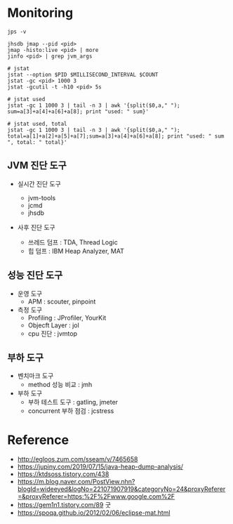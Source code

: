 # Monitoring

```
jps -v

jhsdb jmap --pid <pid>
jmap -histo:live <pid> | more
jinfo <pid> | grep jvm_args

# jstat
jstat --option $PID $MILLISECOND_INTERVAL $COUNT
jstat -gc <pid> 1000 3
jstat -gcutil -t -h10 <pid> 5s

# jstat used
jstat -gc 1 1000 3 | tail -n 3 | awk '{split($0,a," "); sum=a[3]+a[4]+a[6]+a[8]; print "used: " sum}'

# jstat used, total
jstat -gc 1 1000 3 | tail -n 3 | awk '{split($0,a," "); total=a[1]+a[2]+a[5]+a[7];sum=a[3]+a[4]+a[6]+a[8]; print "used: " sum ", total: " total}'
```

## JVM 진단 도구

* 실시간 진단 도구
  * jvm-tools
  * jcmd
  * jhsdb

* 사후 진단 도구
  * 쓰레드 덤프 : TDA, Thread Logic
  * 힙 덤프 : IBM Heap Analyzer, MAT

## 성능 진단 도구

* 운영 도구
  * APM : scouter, pinpoint
* 측정 도구
  * Profiling : JProfiler, YourKit
  * Objecft Layer : jol
  * cpu 진단 : jvmtop

## 부하 도구
* 벤치마크 도구
  * method 성능 비교 : jmh
* 부하 도구
  * 부하 테스트 도구 : gatling, jmeter
  * concurrent 부하 점검 : jcstress

# Reference

* <http://egloos.zum.com/sseam/v/7465658>
* <https://jupiny.com/2019/07/15/java-heap-dump-analysis/>
* <https://ktdsoss.tistory.com/438>
* <https://m.blog.naver.com/PostView.nhn?blogId=wideeyed&logNo=221071907919&categoryNo=24&proxyReferer=&proxyReferer=https:%2F%2Fwww.google.com%2F>
* <https://gem1n1.tistory.com/89> 굿
* <https://spoqa.github.io/2012/02/06/eclipse-mat.html>
